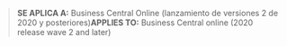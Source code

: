 > <span data-ttu-id="5f281-101">**SE APLICA A:** Business Central Online (lanzamiento de versiones 2 de 2020 y posteriores)</span><span class="sxs-lookup"><span data-stu-id="5f281-101">**APPLIES TO:** Business Central online (2020 release wave 2 and later)</span></span>